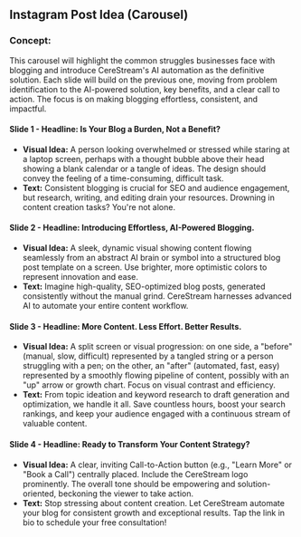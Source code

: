 ## Instagram Post Idea (Carousel)

### Concept:
This carousel will highlight the common struggles businesses face with blogging and introduce CereStream's AI automation as the definitive solution. Each slide will build on the previous one, moving from problem identification to the AI-powered solution, key benefits, and a clear call to action. The focus is on making blogging effortless, consistent, and impactful.

#### Slide 1 - **Headline: Is Your Blog a Burden, Not a Benefit?**
*   **Visual Idea:** A person looking overwhelmed or stressed while staring at a laptop screen, perhaps with a thought bubble above their head showing a blank calendar or a tangle of ideas. The design should convey the feeling of a time-consuming, difficult task.
*   **Text:** Consistent blogging is crucial for SEO and audience engagement, but research, writing, and editing drain your resources. Drowning in content creation tasks? You're not alone.

#### Slide 2 - **Headline: Introducing Effortless, AI-Powered Blogging.**
*   **Visual Idea:** A sleek, dynamic visual showing content flowing seamlessly from an abstract AI brain or symbol into a structured blog post template on a screen. Use brighter, more optimistic colors to represent innovation and ease.
*   **Text:** Imagine high-quality, SEO-optimized blog posts, generated consistently without the manual grind. CereStream harnesses advanced AI to automate your entire content workflow.

#### Slide 3 - **Headline: More Content. Less Effort. Better Results.**
*   **Visual Idea:** A split screen or visual progression: on one side, a "before" (manual, slow, difficult) represented by a tangled string or a person struggling with a pen; on the other, an "after" (automated, fast, easy) represented by a smoothly flowing pipeline of content, possibly with an "up" arrow or growth chart. Focus on visual contrast and efficiency.
*   **Text:** From topic ideation and keyword research to draft generation and optimization, we handle it all. Save countless hours, boost your search rankings, and keep your audience engaged with a continuous stream of valuable content.

#### Slide 4 - **Headline: Ready to Transform Your Content Strategy?**
*   **Visual Idea:** A clear, inviting Call-to-Action button (e.g., "Learn More" or "Book a Call") centrally placed. Include the CereStream logo prominently. The overall tone should be empowering and solution-oriented, beckoning the viewer to take action.
*   **Text:** Stop stressing about content creation. Let CereStream automate your blog for consistent growth and exceptional results. Tap the link in bio to schedule your free consultation!